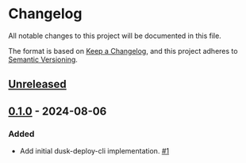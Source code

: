 # Changelog

All notable changes to this project will be documented in this file.

The format is based on [Keep a Changelog](https://keepachangelog.com/en/1.0.0/),
and this project adheres to [Semantic Versioning](https://semver.org/spec/v2.0.0.html).

## [Unreleased]

## [0.1.0] - 2024-08-06

### Added

- Add initial dusk-deploy-cli implementation. [#1]

<!-- ISSUES -->
[#1]: https://github.com/dusk-network/dusk-deploy-cli/issues/1


<!-- VERSIONS -->
[Unreleased]: https://github.com/dusk-network/dusk-deploy-cli/compare/v0.1.0...HEAD
[0.1.0]: https://github.com/dusk-network/dusk-deploy-cli/releases/tag/v0.1.0
